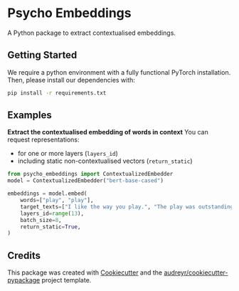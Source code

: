 # Psycho Embeddings

A Python package to extract contextualised embeddings.

## Getting Started

We require a python environment with a fully functional PyTorch
installation. Then, please install our dependencies with:

```bash
pip install -r requirements.txt
```

## Examples

**Extract the contextualised embedding of words in context** You can
request representations:

-   for one or more layers (`layers_id`)
-   including static non-contextualised vectors (`return_static`)

```python
from psycho_embeddings import ContextualizedEmbedder
model = ContextualizedEmbedder("bert-base-cased")

embeddings = model.embed(
    words=["play", "play"],
    target_texts=["I like the way you play.", "The play was outstanding."],
    layers_id=range(13),
    batch_size=8,
    return_static=True,
)
```

## Credits

This package was created with
[Cookiecutter](https://github.com/audreyr/cookiecutter) and the
[audreyr/cookiecutter-pypackage](https://github.com/audreyr/cookiecutter-pypackage)
project template.
